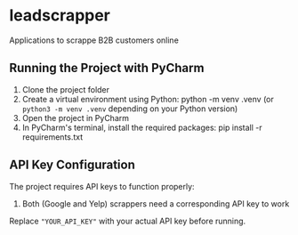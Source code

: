 # leadscrapper
Applications to scrappe B2B customers online

## Running the Project with PyCharm

1. Clone the project folder
2. Create a virtual environment using Python:
python -m venv .venv
(or `python3 -m venv .venv` depending on your Python version)
3. Open the project in PyCharm
4. In PyCharm's terminal, install the required packages:
pip install -r requirements.txt

## API Key Configuration

The project requires API keys to function properly:

1. Both (Google and Yelp) scrappers need a corresponding API key to work

Replace `"YOUR_API_KEY"` with your actual API key before running.
